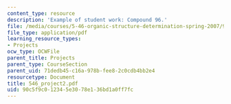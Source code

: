 ```yaml
---
content_type: resource
description: 'Example of student work: Compound 96.'
file: /media/courses/5-46-organic-structure-determination-spring-2007/90c5f9c012345e3078e136bd1a0ff7fc_546_project2.pdf
file_type: application/pdf
learning_resource_types:
- Projects
ocw_type: OCWFile
parent_title: Projects
parent_type: CourseSection
parent_uid: 71dedb45-c16a-978b-fee8-2c0cdb4bb2e4
resourcetype: Document
title: 546_project2.pdf
uid: 90c5f9c0-1234-5e30-78e1-36bd1a0ff7fc
---
```

